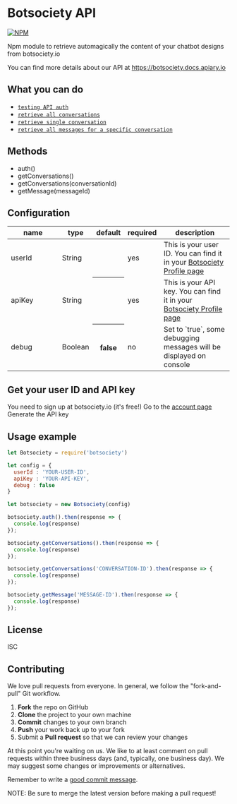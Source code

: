 # Botsociety API
[![NPM](https://nodei.co/npm/botsociety.png)](https://nodei.co/npm/botsociety/)

Npm module to retrieve automagically the content of your chatbot designs from botsociety.io

You can find more details about our API at https://botsociety.docs.apiary.io

## What you can do
- [`testing API auth`](https://botsociety.docs.apiary.io/#reference/0/auth/auth)
- [`retrieve all conversations`](https://botsociety.docs.apiary.io/#reference/0/list-conversations)
- [`retrieve single conversation`](https://botsociety.docs.apiary.io/#reference/0/get-conversation)
- [`retrieve all messages for a specific conversation`](https://botsociety.docs.apiary.io/#reference/0/get-message)

## Methods
- auth()
- getConversations()
- getConversations(conversationId)
- getMessage(messageId)


## Configuration

<table class="table table-bordered table-striped">
    <thead>
        <tr>
            <th style="width: 100px;">name</th>
            <th style="width: 50px;">type</th>
            <th>default</th>
            <th>required</th>
            <th>description</th>
        </tr>
    </thead>
    <tbody>
        <tr>
            <td>userId</td>
            <td>String</td>
            <th></th>
            <td>yes</td>
            <td>This is your user ID. You can find it in your <a target="_blank" href="https://app.botsociety.io/#/account">Botsociety Profile page</a> </td>
        </tr>
        <tr>
            <td>apiKey</td>
            <td>String</td>
            <th></th>
            <td>yes</td>
            <td>This is your API key. You can find it in your <a target="_blank" href="https://app.botsociety.io/#/account">Botsociety Profile page</a> </td>
        </tr>
        <tr>
            <td>debug</td>
            <td>Boolean</td>
            <th>false</th>
            <td>no</td>
            <td>Set to `true`, some debugging messages will be displayed on console</td>
        </tr>
    </tbody>
</table>

## Get your user ID and API key
You need to sign up at botsociety.io (it's free!)
Go to the <a target="_blank" href="https://app.botsociety.io/#/account">account page</a>
Generate the API key

## Usage example

```js
let Botsociety = require('botsociety')

let config = {
  userId : 'YOUR-USER-ID',
  apiKey : 'YOUR-API-KEY',
  debug : false
}

let botsociety = new Botsociety(config)

botsociety.auth().then(response => {
  console.log(response)
});

botsociety.getConversations().then(response => {
  console.log(response)
});

botsociety.getConversations('CONVERSATION-ID').then(response => {
  console.log(response)
});

botsociety.getMessage('MESSAGE-ID').then(response => {
  console.log(response)
});
```

## License
ISC

## Contributing

We love pull requests from everyone.
In general, we follow the "fork-and-pull" Git workflow.

1. **Fork** the repo on GitHub
2. **Clone** the project to your own machine
3. **Commit** changes to your own branch
4. **Push** your work back up to your fork
5. Submit a **Pull request** so that we can review your changes

At this point you're waiting on us. We like to at least comment on pull requests
within three business days (and, typically, one business day). We may suggest
some changes or improvements or alternatives.

Remember to write a [good commit message][commit].

[commit]: http://tbaggery.com/2008/04/19/a-note-about-git-commit-messages.html

NOTE: Be sure to merge the latest version before making a pull request!

